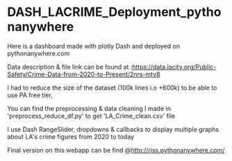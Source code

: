 # DASH_LACRIME_Deployment_pythonanywhere

Here is a dashboard made with plotly Dash and deployed on pythonanywhere.com

Data description & file link can be found at :https://data.lacity.org/Public-Safety/Crime-Data-from-2020-to-Present/2nrs-mtv8

I had to reduce the size of the dataset (100k lines i.o +600k) to be able to use PA free tier,

You can find the preprocessing & data cleaning I made in 'preprocess_reduce_df.py' to get 'LA_Crime_clean.csv' file

I use Dash RangeSlider, dropdowns & callbacks to display multiple graphs about LA's crime figures from 2020 to today

Final version on this webapp can be find @http://riss.pythonanywhere.com/









